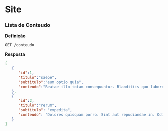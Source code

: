 # Site 

### Lista de Conteudo

**Definição**

`GET /conteudo`


**Resposta**
```json
[
   {
      "id":1,
      "titulo":"saepe",
      "subtitulo":"eum optio quia",   
      "conteudo":"Beatae illo totam consequuntur. Blanditiis quo labore minus ullam temporibus commodi."
   },
   {
      "id":2,
      "titulo":"rerum",      
      "subtitulo": "expedita",
      "conteudo": "Dolores quisquam porro. Sint aut repudiandae in. Odit natus ut rerum. Illo corporis rerum. Quia vitae occaecati eveniet voluptatum atque exercitationem sunt magnam optio."
   }
]
```
